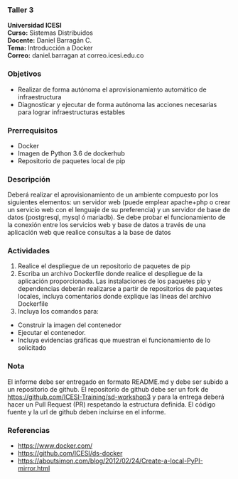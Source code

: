 ### Taller 3
**Universidad ICESI**  
**Curso:** Sistemas Distribuidos  
**Docente:** Daniel Barragán C.  
**Tema:** Introducción a Docker  
**Correo:** daniel.barragan at correo.icesi.edu.co

### Objetivos
* Realizar de forma autónoma el aprovisionamiento automático de infraestructura
* Diagnosticar y ejecutar de forma autónoma las acciones necesarias para lograr infraestructuras estables

### Prerrequisitos
* Docker
* Imagen de Python 3.6 de dockerhub
* Repositorio de paquetes local de pip

### Descripción
Deberá	realizar	el	aprovisionamiento	de	un	ambiente	compuesto	por	los	siguientes	elementos: un	servidor	web	(puede	emplear	apache+php o crear	un servicio web con el	lenguaje de su preferencia) y un servidor de base de datos (postgresql, mysql ó mariadb). Se	debe probar	el	funcionamiento	de la conexión entre los servicios web y base de datos a través	de	una	aplicación	web	que realice	 consultas a la	 base	 de	 datos

### Actividades

1. Realice el despliegue de un repositorio de paquetes de pip
2. Escriba un archivo Dockerfile donde realice el despliegue de la aplicación proporcionada. Las instalaciones de los paquetes pip y dependencias deberán realizarse a partir de repositorios de paquetes locales, incluya comentarios donde explique las líneas del archivo Dockerfile
3. Incluya los comandos para:
 * Construir la imagen del contenedor
 * Ejecutar el contenedor.
 * Incluya evidencias gráficas que muestran el funcionamiento de lo solicitado

### Nota

El informe debe ser entregado en formato README.md y debe ser subido a un repositorio de github. El repositorio de github debe ser un fork de https://github.com/ICESI-Training/sd-workshop3 y para la entrega deberá hacer un Pull Request (PR) respetando la estructura definida. El código fuente y la url de github deben incluirse en el informe.  

### Referencias
* https://www.docker.com/  
* https://github.com/ICESI/ds-docker
* https://aboutsimon.com/blog/2012/02/24/Create-a-local-PyPI-mirror.html
